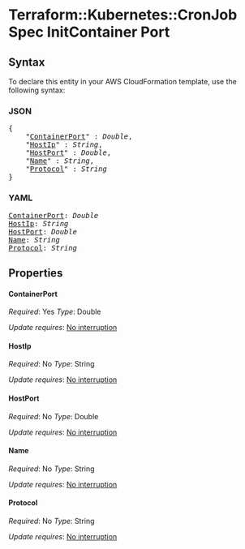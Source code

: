 # Terraform::Kubernetes::CronJob Spec InitContainer Port

## Syntax

To declare this entity in your AWS CloudFormation template, use the following syntax:

### JSON

<pre>
{
    "<a href="#containerport" title="ContainerPort">ContainerPort</a>" : <i>Double</i>,
    "<a href="#hostip" title="HostIp">HostIp</a>" : <i>String</i>,
    "<a href="#hostport" title="HostPort">HostPort</a>" : <i>Double</i>,
    "<a href="#name" title="Name">Name</a>" : <i>String</i>,
    "<a href="#protocol" title="Protocol">Protocol</a>" : <i>String</i>
}
</pre>

### YAML

<pre>
<a href="#containerport" title="ContainerPort">ContainerPort</a>: <i>Double</i>
<a href="#hostip" title="HostIp">HostIp</a>: <i>String</i>
<a href="#hostport" title="HostPort">HostPort</a>: <i>Double</i>
<a href="#name" title="Name">Name</a>: <i>String</i>
<a href="#protocol" title="Protocol">Protocol</a>: <i>String</i>
</pre>

## Properties

#### ContainerPort

_Required_: Yes
_Type_: Double

_Update requires_: [No interruption](https://docs.aws.amazon.com/AWSCloudFormation/latest/UserGuide/using-cfn-updating-stacks-update-behaviors.html#update-no-interrupt)

#### HostIp

_Required_: No
_Type_: String

_Update requires_: [No interruption](https://docs.aws.amazon.com/AWSCloudFormation/latest/UserGuide/using-cfn-updating-stacks-update-behaviors.html#update-no-interrupt)

#### HostPort

_Required_: No
_Type_: Double

_Update requires_: [No interruption](https://docs.aws.amazon.com/AWSCloudFormation/latest/UserGuide/using-cfn-updating-stacks-update-behaviors.html#update-no-interrupt)

#### Name

_Required_: No
_Type_: String

_Update requires_: [No interruption](https://docs.aws.amazon.com/AWSCloudFormation/latest/UserGuide/using-cfn-updating-stacks-update-behaviors.html#update-no-interrupt)

#### Protocol

_Required_: No
_Type_: String

_Update requires_: [No interruption](https://docs.aws.amazon.com/AWSCloudFormation/latest/UserGuide/using-cfn-updating-stacks-update-behaviors.html#update-no-interrupt)

